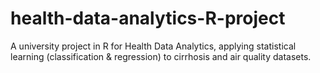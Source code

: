 # health-data-analytics-R-project
A university project in R for Health Data Analytics, applying statistical learning (classification &amp; regression) to cirrhosis and air quality datasets.
